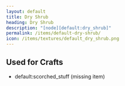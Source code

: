 ```yaml
---
layout: default
title: Dry Shrub
heading: Dry Shrub
description: "[node][default:dry_shrub]"
permalink: /items/default-dry-shrub/
icon: /items/textures/default_dry_shrub.png
---
```



## Used for Crafts

<ul class="list-items">
    <li>default:scorched_stuff (missing item)</li>
</ul>